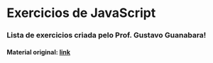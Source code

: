 # Exercicios de JavaScript

### Lista de exercicios criada pelo Prof. Gustavo Guanabara!
#### Material original: [link](https://gustavoguanabara.github.io/javascript/)
